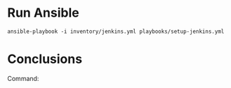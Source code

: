 # Run Ansible
```
ansible-playbook -i inventory/jenkins.yml playbooks/setup-jenkins.yml  
```

# Conclusions
Command:
```

```